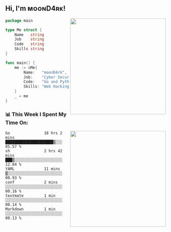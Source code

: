 <h2> Hi, I'm ᴍᴏᴏɴD4ʀᴋ!</h2>
<img align='right' src="https://github-readme-stats.vercel.app/api?username=moond4rk&show_icons=true&theme=radical" width="300">


```go
package main

type Me struct {
	Name   string
	Job    string
	Code   string
	Skills string
}

func main() {
	me := &Me{
		Name:   "moonD4rk",
		Job:    "Cyber Security Engineer",
		Code:   "Go and Python and Others",
		Skills: "Web Hacking ^o^",
	}
	_ = me
}
```



<h3>📊 This Week I Spent My Time On:</h3>
<img align='right' src="https://spotify-github-profile.vercel.app/api/view?uid=zbgk3g7ojwjwrwrleo6u8mhub&cover_image=true&theme=novatorem" width="300">

<!--START_SECTION:waka-->

```text
Go               18 hrs 2 mins   █████████████████████▒░░░   85.57 %
sh               2 hrs 42 mins   ███▒░░░░░░░░░░░░░░░░░░░░░   12.84 %
YAML             11 mins         ▒░░░░░░░░░░░░░░░░░░░░░░░░   00.93 %
conf             2 mins          ░░░░░░░░░░░░░░░░░░░░░░░░░   00.16 %
textmate         1 min           ░░░░░░░░░░░░░░░░░░░░░░░░░   00.14 %
Markdown         1 min           ░░░░░░░░░░░░░░░░░░░░░░░░░   00.13 %
```

<!--END_SECTION:waka-->

